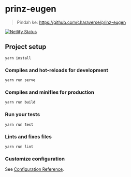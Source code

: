 # prinz-eugen

> Pindah ke: https://github.com/charaverse/prinz-eugen

[![Netlify Status](https://api.netlify.com/api/v1/badges/7c812cc0-f64a-4773-8475-e7b4e5673fd5/deploy-status)](https://app.netlify.com/sites/eloquent-hugle-a260c6/deploys)

## Project setup
```
yarn install
```

### Compiles and hot-reloads for development
```
yarn run serve
```

### Compiles and minifies for production
```
yarn run build
```

### Run your tests
```
yarn run test
```

### Lints and fixes files
```
yarn run lint
```

### Customize configuration
See [Configuration Reference](https://cli.vuejs.org/config/).
